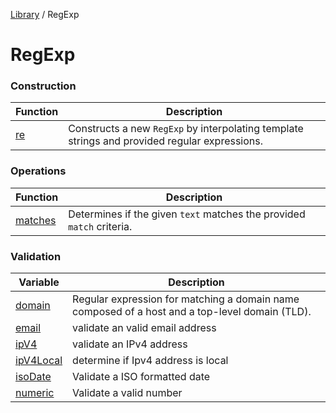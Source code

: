 <!-- markdownlint-disable -->
<!-- cspell: disable -->
[Library](../index.md) / RegExp

# RegExp

### Construction

| Function | Description |
| ------ | ------ |
| [re](re.md) | Constructs a new `RegExp` by interpolating template strings and provided regular expressions. |

### Operations

| Function | Description |
| ------ | ------ |
| [matches](matches.md) | Determines if the given `text` matches the provided `match` criteria. |

### Validation

| Variable | Description |
| ------ | ------ |
| [domain](domain.md) | Regular expression for matching a domain name composed of a host and a top-level domain (TLD). |
| [email](email.md) | validate an valid email address |
| [ipV4](ipV4.md) | validate an IPv4 address |
| [ipV4Local](ipV4Local.md) | determine if Ipv4 address is local |
| [isoDate](isoDate.md) | Validate a ISO formatted date |
| [numeric](numeric.md) | Validate a valid number |
